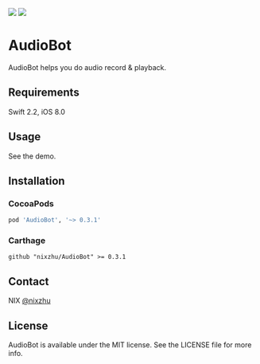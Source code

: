 <p>
<a href="http://cocoadocs.org/docsets/AudioBot"><img src="https://img.shields.io/cocoapods/v/AudioBot.svg?style=flat"></a>
<a href="https://github.com/Carthage/Carthage/"><img src="https://img.shields.io/badge/Carthage-compatible-4BC51D.svg?style=flat"></a>
</p>

# AudioBot

AudioBot helps you do audio record & playback.

## Requirements

Swift 2.2, iOS 8.0

## Usage

See the demo.

## Installation

### CocoaPods

```ruby
pod 'AudioBot', '~> 0.3.1'
```

### Carthage

```ogdl
github "nixzhu/AudioBot" >= 0.3.1
```

## Contact

NIX [@nixzhu](https://twitter.com/nixzhu)

## License

AudioBot is available under the MIT license. See the LICENSE file for more info.
